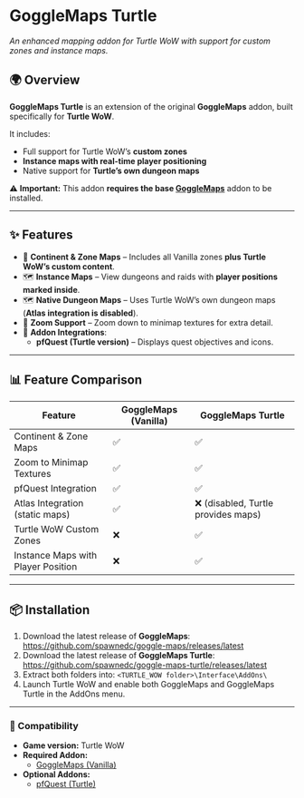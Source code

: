 # GoggleMaps Turtle

*An enhanced mapping addon for Turtle WoW with support for custom zones and instance maps.*

## 🌍 Overview

**GoggleMaps Turtle** is an extension of the original **GoggleMaps** addon, built specifically for **Turtle WoW**.

It includes:

- Full support for Turtle WoW’s **custom zones**
- **Instance maps with real-time player positioning**
- Native support for **Turtle’s own dungeon maps**

⚠️ **Important:** This addon **requires the base [GoggleMaps](https://github.com/spawnedc/goggle-maps)** addon to be installed.

---

## ✨ Features

- 📜 **Continent & Zone Maps** – Includes all Vanilla zones **plus Turtle WoW’s custom content**.
- 🗺️ **Instance Maps** – View dungeons and raids with **player positions marked inside**.
- 🗺️ **Native Dungeon Maps** – Uses Turtle WoW’s own dungeon maps (**Atlas integration is disabled**).
- 🔎 **Zoom Support** – Zoom down to minimap textures for extra detail.
- 📍 **Addon Integrations**:
  - **pfQuest (Turtle version)** – Displays quest objectives and icons.

---

## 📊 Feature Comparison

| Feature                             | GoggleMaps (Vanilla) | GoggleMaps Turtle |
|-------------------------------------|------------------------|----------------------------------|
| Continent & Zone Maps               | ✅ | ✅ |
| Zoom to Minimap Textures            | ✅ | ✅ |
| pfQuest Integration                 | ✅ | ✅ |
| Atlas Integration (static maps)     | ✅ | ❌ (disabled, Turtle provides maps) |
| Turtle WoW Custom Zones             | ❌ | ✅ |
| Instance Maps with Player Position  | ❌ | ✅ |

---

## 📦 Installation

1. Download the latest release of **GoggleMaps**: <https://github.com/spawnedc/goggle-maps/releases/latest>
2. Download the latest release of **GoggleMaps Turtle**: <https://github.com/spawnedc/goggle-maps-turtle/releases/latest>
3. Extract both folders into: `<TURTLE_WOW folder>\Interface\AddOns\`
4. Launch Turtle WoW and enable both GoggleMaps and GoggleMaps Turtle in the AddOns menu.

---

### 📜 Compatibility

- **Game version:** Turtle WoW
- **Required Addon:**
  - [GoggleMaps (Vanilla)](https://github.com/spawnedc/goggle-maps)
- **Optional Addons:**
  - [pfQuest (Turtle)](https://github.com/shagu/pfQuest)
